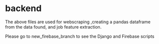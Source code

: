 # backend

The above files are used for webscraping ,creating a pandas dataframe from the data found, and job feature extraction.

Please go to new_firebase_branch to see the Django and Firebase scripts
